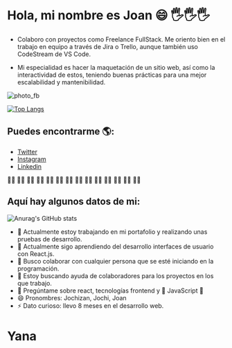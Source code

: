 # Hola, mi nombre es Joan 😄 🖐️🖐️🖐️

- Colaboro con proyectos como Freelance FullStack. Me oriento bien en el trabajo en equipo a través de Jira o Trello, aunque también uso CodeStream de VS Code.

- Mi especialidad es hacer la maquetación de un sitio web, así como la interactividad de estos, teniendo buenas prácticas para una mejor escalabilidad y mantenibilidad.

![photo_fb](https://user-images.githubusercontent.com/69653003/112893349-2bdcf480-90a0-11eb-996e-89f6c7254ab5.jpg)

[![Top Langs](https://github-readme-stats.vercel.app/api/top-langs/?username=Jochizan)](https://github.com/Jochizan/github-readme-stats)

## Puedes encontrarme 🌎:
- [Twitter](https://twitter.com/@Jochizan)
- [Instagram](https://www.instagram.com/joan_lanra/)
- [Linkedin](https://www.linkedin.com/in/joan-jos%C3%A9-roca-hormaza-9a8b861b7/)

👍🏼 👍🏼 👍🏼 👍🏼 👍🏼 👍🏼 👍🏼 👍🏼 👍🏼 👍🏼 👍🏼 👍🏼 👍🏼 👍🏼  

## Aquí hay algunos datos de mi:

![Anurag's GitHub stats](https://github-readme-stats.vercel.app/api?username=Jochizan&show_icons=true&theme=merko)

- 🔭 Actualmente estoy trabajando en mi portafolio y realizando unas pruebas de desarrollo.
- 🌱 Actualmente sigo aprendiendo del desarrollo interfaces de usuario con React.js.
- 👯 Busco colaborar con cualquier persona que se esté iniciando en la programación.
- 🤔 Estoy buscando ayuda de colaboradores para los proyectos en los que trabajo.
- 💬 Pregúntame sobre react, tecnologías frontend y 💖 JavaScript 💙
- 😄 Pronombres: Jochizan, Jochi, Joan
- ⚡ Dato curioso: llevo 8 meses en el desarrollo web.

# Yana
